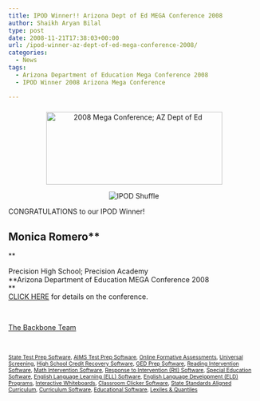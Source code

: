 ```yaml
---
title: IPOD Winner!! Arizona Dept of Ed MEGA Conference 2008
author: Shaikh Aryan Bilal
type: post
date: 2008-11-21T17:38:03+00:00
url: /ipod-winner-az-dept-of-ed-mega-conference-2008/
categories:
  - News
tags:
  - Arizona Department of Education Mega Conference 2008
  - IPOD Winner 2008 Arizona Mega Conference

---
```

### <a href="http://www.azed.gov/asd/megaconf/" target="_blank" title="2008 Mega Conference; AZ Dept of Ed" rel="noopener"></a></p> 

<p style="text-align: center">
  <a href="http://www.azed.gov/asd/megaconf/" target="_blank" title="2008 Mega Conference; AZ Dept of Ed" rel="noopener"><img loading="lazy" src="http://www.backbonecommunications.com/wp-content/uploads/2008-mega-conference.png" alt="2008 Mega Conference; AZ Dept of Ed" height="146" width="353" /></a>
</p>

<p style="text-align: center">
  <img src="http://www.backbonecommunications.com/wp-content/uploads/ipod-shuffle.png" alt="IPOD Shuffle" />
</p>

CONGRATULATIONS to our IPOD Winner!

## **Monica Romero****  
** 

Precision High School; Precision Academy  
**Arizona Department of Education MEGA Conference 2008  
**  
<a href="http://www.ade.az.gov/asd/megaconf/" target="_blank" title="Arizona Department of Education MEGA Conference 2008" rel="noopener">CLICK HERE</a> for details on the conference.  
**<span style="color: #000000"></span>**

<p class="border">
  &nbsp;
</p>

[The Backbone Team][1]

<p class="border">
  &nbsp;
</p>

<span style="font-size: 8pt"><a href="http://www.backbonecommunications.com/default-category/state-test-prep-software" title="State Test Prep">State Test Prep Software</a>, <a href="http://www.backbonecommunications.com/default-category/aims-test-prep-software" title="AIMS Test Prep">AIMS Test Prep Software</a>, <a href="http://www.backbonecommunications.com/default-category/online-formative-assessments" title="Online Formative Assessment">Online Formative Assessments</a>, <a href="http://www.backbonecommunications.com/default-category/universal-screening" title="Universal Screening">Universal Screening</a>, <a href="http://www.backbonecommunications.com/default-category/high-school-credit-recovery-software" title="High School Credit Recovery Software">High School Credit Recovery Software</a>, <a href="http://www.backbonecommunications.com/default-category/ged-prep-software/" title="GED Prep Software">GED Prep Software</a>, <a href="http://www.backbonecommunications.com/default-category/reading-intervention-software" title="Reading Intervention Software">Reading Intervention Software</a>, <a href="http://www.backbonecommunications.com/default-category/math-intervention-software" title="Math Intervention Software">Math Intervention Software</a>, <a href="http://www.backbonecommunications.com/reading-math-intervention/rti-response-to-intervention/" title="Response to Intervention (RTI) Software">Response to Intervention (RtI) Software</a>, <a href="http://www.backbonecommunications.com/default-category/special-education-software" title="Special Education Software">Special Education Software</a>, <a href="http://www.backbonecommunications.com/default-category/english-language-learning-ell-software" title="English Language Learning (ELL) Software">English Language Learning (ELL) Software</a>, <a href="http://www.backbonecommunications.com/default-category/english-language-development-eld-programs/" title="English Language Development (ELD) Programs">English Language Development (ELD) Programs</a>, <a href="http://www.backbonecommunications.com/default-category/interactive-whiteboards" title="Interactive Whiteboard Alternative">Interactive Whiteboards</a>, <a href="http://www.backbonecommunications.com/default-category/classroom-clicker-software" title="Classroom Clicker Software">Classroom Clicker Software</a>, <a href="http://www.backbonecommunications.com/default-category/state-standards-aligned-curriculum" title="Standards Aligned Curriculum">State Standards Aligned Curriculum</a>, <a href="http://www.backbonecommunications.com/default-category/curriculum-software/" title="Curriculum Software">Curriculum Software</a>, <a href="http://www.backbonecommunications.com/default-category/educational-software/" title="Educational Software">Educational Software</a>, <a href="http://www.backbonecommunications.com/default-category/lexiles-quantiles/" title="Lexiles & Quantiles">Lexiles & Quantiles</a></span>

 [1]: http://www.backbonecommunications.com/about-us